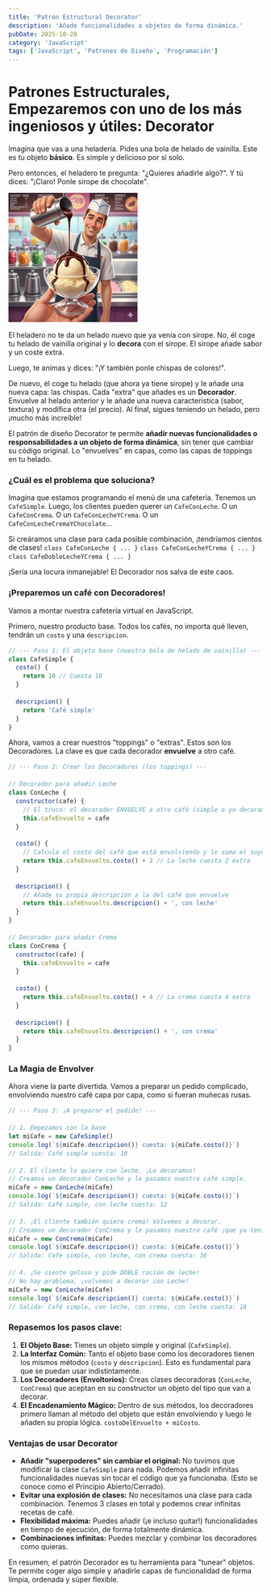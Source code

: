 ```yaml
---
title: 'Patrón Estructural Decorator'
description: 'Añade funcionalidades a objetos de forma dinámica.'
pubDate: 2025-10-28
category: 'JavaScript'
tags: ['JavaScript', 'Patrones de Diseño', 'Programación']
---
```


# Patrones Estructurales, Empezaremos con uno de los más ingeniosos y útiles: Decorator

Imagina que vas a una heladería. Pides una bola de helado de vainilla. Este es tu objeto **básico**. Es simple y delicioso por sí solo.

Pero entonces, el heladero te pregunta: "¿Quieres añadirle algo?". Y tú dices:
"¡Claro! Ponle sirope de chocolate".

![helado con sirope](/public/heladeria-decorator.webp)

El heladero no te da un helado nuevo que ya venía con sirope. No, él coge tu helado de vainilla original y lo **decora** con el sirope. El sirope añade sabor y un coste extra.

Luego, te animas y dices: "¡Y también ponle chispas de colores!".

De nuevo, él coge tu helado (que ahora ya tiene sirope) y le añade una nueva capa: las chispas. Cada "extra" que añades es un **Decorador**. Envuelve al helado anterior y le añade una nueva característica (sabor, textura) y modifica otra (el precio). Al final, sigues teniendo un helado, pero ¡mucho más increíble!

El patrón de diseño Decorator te permite **añadir nuevas funcionalidades o responsabilidades a un objeto de forma dinámica**, sin tener que cambiar su código original. Lo "envuelves" en capas, como las capas de toppings en tu helado.

### ¿Cuál es el problema que soluciona?

Imagina que estamos programando el menú de una cafetería. Tenemos un `CafeSimple`. Luego, los clientes pueden querer un `CafeConLeche`. O un `CafeConCrema`. O un `CafeConLecheYCrema`. O un `CafeConLecheCremaYChocolate`...

Si creáramos una clase para cada posible combinación, ¡tendríamos cientos de clases!
`class CafeConLeche { ... }`
`class CafeConLecheYCrema { ... }`
`class CafeDobleLecheYCrema { ... }`

¡Sería una locura inmanejable! El Decorador nos salva de este caos.

### ¡Preparemos un café con Decoradores!

Vamos a montar nuestra cafetería virtual en JavaScript.

Primero, nuestro producto base. Todos los cafés, no importa qué lleven, tendrán un `costo` y una `descripcion`.

```javascript
// --- Paso 1: El objeto base (nuestra bola de helado de vainilla) ---
class CafeSimple {
  costo() {
    return 10 // Cuesta 10
  }

  descripcion() {
    return 'Café simple'
  }
}
```

Ahora, vamos a crear nuestros "toppings" o "extras". Estos son los Decoradores. La clave es que cada decorador **envuelve** a otro café.

```javascript
// --- Paso 2: Crear los Decoradores (los toppings) ---

// Decorador para añadir Leche
class ConLeche {
  constructor(cafe) {
    // El truco: el decorador ENVUELVE a otro café (simple o ya decorado)
    this.cafeEnvuelto = cafe
  }

  costo() {
    // Calcula el costo del café que está envolviendo y le suma el suyo
    return this.cafeEnvuelto.costo() + 2 // La leche cuesta 2 extra
  }

  descripcion() {
    // Añade su propia descripción a la del café que envuelve
    return this.cafeEnvuelto.descripcion() + ', con leche'
  }
}

// Decorador para añadir Crema
class ConCrema {
  constructor(cafe) {
    this.cafeEnvuelto = cafe
  }

  costo() {
    return this.cafeEnvuelto.costo() + 4 // La crema cuesta 4 extra
  }

  descripcion() {
    return this.cafeEnvuelto.descripcion() + ', con crema'
  }
}
```

### La Magia de Envolver

Ahora viene la parte divertida. Vamos a preparar un pedido complicado, envolviendo nuestro café capa por capa, como si fueran muñecas rusas.

```javascript
// --- Paso 3: ¡A preparar el pedido! ---

// 1. Empezamos con la base
let miCafe = new CafeSimple()
console.log(`${miCafe.descripcion()} cuesta: ${miCafe.costo()}`)
// Salida: Café simple cuesta: 10

// 2. El cliente lo quiere con leche. ¡Lo decoramos!
// Creamos un decorador ConLeche y le pasamos nuestro café simple.
miCafe = new ConLeche(miCafe)
console.log(`${miCafe.descripcion()} cuesta: ${miCafe.costo()}`)
// Salida: Café simple, con leche cuesta: 12

// 3. ¡El cliente también quiere crema! Volvemos a decorar.
// Creamos un decorador ConCrema y le pasamos nuestro café ¡que ya tenía leche!
miCafe = new ConCrema(miCafe)
console.log(`${miCafe.descripcion()} cuesta: ${miCafe.costo()}`)
// Salida: Café simple, con leche, con crema cuesta: 16

// 4. ¡Se siente goloso y pide DOBLE ración de leche!
// No hay problema, ¡volvemos a decorar con Leche!
miCafe = new ConLeche(miCafe)
console.log(`${miCafe.descripcion()} cuesta: ${miCafe.costo()}`)
// Salida: Café simple, con leche, con crema, con leche cuesta: 18
```

### Repasemos los pasos clave:

1.  **El Objeto Base:** Tienes un objeto simple y original (`CafeSimple`).
2.  **La Interfaz Común:** Tanto el objeto base como los decoradores tienen los mismos métodos (`costo` y `descripcion`). Esto es fundamental para que se puedan usar indistintamente.
3.  **Los Decoradores (Envoltorios):** Creas clases decoradoras (`ConLeche`, `ConCrema`) que aceptan en su constructor un objeto del tipo que van a decorar.
4.  **El Encadenamiento Mágico:** Dentro de sus métodos, los decoradores primero llaman al método del objeto que están envolviendo y luego le añaden su propia lógica. `costoDelEnvuelto + miCosto`.

### Ventajas de usar Decorator

- **Añadir "superpoderes" sin cambiar el original:** No tuvimos que modificar la clase `CafeSimple` para nada. Podemos añadir infinitas funcionalidades nuevas sin tocar el código que ya funcionaba. (Esto se conoce como el Principio Abierto/Cerrado).
- **Evitar una explosión de clases:** No necesitamos una clase para cada combinación. Tenemos 3 clases en total y podemos crear infinitas recetas de café.
- **Flexibilidad máxima:** Puedes añadir (¡e incluso quitar!) funcionalidades en tiempo de ejecución, de forma totalmente dinámica.
- **Combinaciones infinitas:** Puedes mezclar y combinar los decoradores como quieras.

En resumen, el patrón Decorador es tu herramienta para "tunear" objetos. Te permite coger algo simple y añadirle capas de funcionalidad de forma limpia, ordenada y súper flexible.
